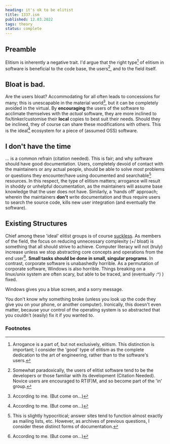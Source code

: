 ```yaml
---
heading: it's ok to be elitist
title: 1337.ism
published: 12.03.2022 
tags: theory
status: complete
---
```


## Preamble
Elitism is inherently a negative trait. I'd argue that the right type[^1] of elitism in software is beneficial to the code base, the users[^2], and to the field itself.

## Bloat is bad. 
Are the users bloat? Accommodating for all often leads to concessions for many; this is unescapable in the material world[^3], but it can be completely avoided in the virtual. By **encouraging** the users of the software to acclimate themselves with the *actual* software, they are more inclined to fix/tinker/customise their **local** copies to best suit their needs. Should they be inclined, they of course can share these modifications with others. This is the ideal[^3] ecosystem for a piece of (assumed OSS) software.

## I don't have the time
... is a common refrain (citation needed). This is fair; and why software should have good documentation. Users, completely devoid of contact with the maintainers or any actual people, should be able to solve *most* problems or questions they encounter/have using documented and searchable[^4] resources. In this respect, the type of elitism matters; arrogance will result in shoddy or unhelpful documentation, as the maintainers will assume base knowledge that the user does not have. Similarly, a 'hands off' approach; wherein the maintainers **don't** write documentation and thus require users to search the source code, kills new user integration (and eventually the software).

## Existing Structures
Chief among these 'ideal' elitist groups is of course [suckless](https://suckless.org/philosophy). As members of the field, the focus on reducing unnecessary complexity (+/ bloat) is something that all should strive to achieve. Computer literacy will not (truly) increase unless we stop abstracting core concepts and operations from the end user[^3]. **Small tasks should be done in small, singular programs**. In contrast, corporate software is unabashedly horrible. As a permutation of corporate software, Windows is also horrible. Things breaking on a linux/unix system are often scary, but able to be traced, and (eventually :^) ) fixed. 

Windows gives you a blue screen, and a sorry message. 

You don't know why something broke (unless you look up the code they give you on your phone, or another computer). Ironically, this doesn't even matter, because your control of the operating system is so abstracted that you couldn't (easily) fix it if you wanted to.

### Footnotes
[^1]: Arrogance is a part of, but not exclusively, elitism. This distinction is important; I consider the 'good' type of elitism as the complete dedication to the art of engineering, rather than to the software's users.
[^2]: Somewhat paradoxically, the users of elitist software tend to be the developers or those familiar with its development (Citation Needed). Novice users are encouraged to RT(F)M, and so become part of the 'in' group.
[^3]: According to me. (But come on...)
[^4]: This is slightly hypocritical; answer sites tend to function almost exactly as mailing lists, etc. However, as archives of previous questions, I consider these distinct forms of documentation.
